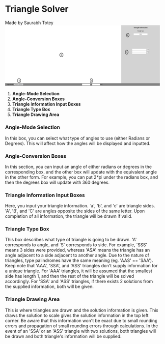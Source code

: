 # **Triangle Solver**
Made by Saurabh Totey\
![alt text](docs/LabelledTS.png "")
1. **Angle-Mode Selection**
2. **Angle-Conversion Boxes**
3. **Triangle Information Input Boxes**
4. **Triangle Type Box**
5. **Triangle Drawing Area**

### Angle-Mode Selection
In this box, you can select what type of angles to use (either Radians or Degrees). This will affect how the angles will be displayed and inputted.

### Angle-Conversion Boxes
In this section, you can input an angle of either radians or degrees in the corresponding box, and the other box will update with the equivalent angle in the other form. For example, you can put 2*pi under the radians box, and then the degrees box will update with 360 degrees.

### Triangle Information Input Boxes
Here, you input your triangle information. 'a', 'b', and 'c' are triangle sides. 'A', 'B', and 'C' are angles opposite the sides of the same letter. Upon completion of all information, the triangle will be drawn if valid.

### Triangle Type Box
This box describes what type of triangle is going to be drawn. 'A' corresponds to angle, and 'S' corresponds to side. For example, 'SSS' means 3 sides were provided, whereas 'ASA' means the triangle has an angle adjacent to a side adjacent to another angle. Due to the nature of triangles, type palindromes have the same meaning (eg. 'AAS' == 'SAA'). Keep note that 'AAA', 'SSA', and 'ASS' triangles don't supply information for a unique triangle. For 'AAA' triangles, it will be assumed that the smallest side has length 1, and then the rest of the triangle will be solved accordingly. For 'SSA' and 'ASS' triangles, if there exists 2 solutions from the supplied information, both will be given.

### Triangle Drawing Area
This is where triangles are drawn and the solution information is given. This draws the solution to scale gives the solution information in the top left corner. Be aware that this information won't be exact due to small rounding errors and propagation of small rounding errors through calculations. In the event of an 'SSA' or an 'ASS' triangle with two solutions, both triangles will be drawn and both triangle's information will be supplied.